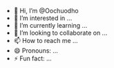 - 👋 Hi, I’m @Oochuodho
- 👀 I’m interested in ...
- 🌱 I’m currently learning ...
- 💞️ I’m looking to collaborate on ...
- 📫 How to reach me ...
- 😄 Pronouns: ...
- ⚡ Fun fact: ...

<!---
Oochuodho/Oochuodho is a ✨ special ✨ repository because its `README.md` (this file) appears on your GitHub profile.
You can click the Preview link to take a look at your changes.
--->
